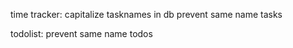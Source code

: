 
time tracker:
capitalize tasknames in db
prevent same name tasks

todolist:
prevent same name todos